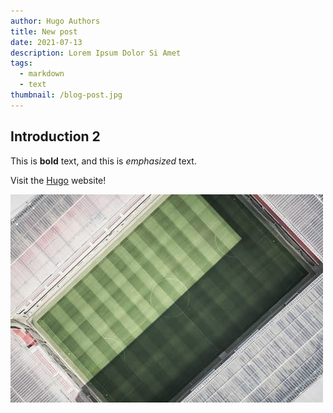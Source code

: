 ```yaml
---
author: Hugo Authors
title: New post
date: 2021-07-13
description: Lorem Ipsum Dolor Si Amet
tags:
  - markdown
  - text
thumbnail: /blog-post.jpg
---
```

## Introduction 2

This is **bold** text, and this is *emphasized* text.

Visit the [Hugo](https://gohugo.io) website!

![](./blog-post.jpg)
